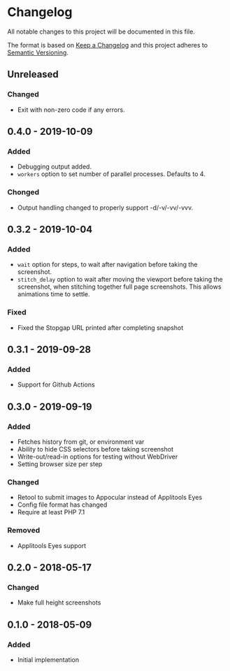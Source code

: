 # Changelog
All notable changes to this project will be documented in this file.

The format is based on [Keep a Changelog](http://keepachangelog.com/en/1.0.0/)
and this project adheres to [Semantic Versioning](http://semver.org/spec/v2.0.0.html).

## Unreleased
### Changed
- Exit with non-zero code if any errors.

## 0.4.0 - 2019-10-09
### Added
- Debugging output added.
- `workers` option to set number of parallel processes. Defaults to 4.

### Chonged
- Output handling changed to properly support -d/-v/-vv/-vvv.

## 0.3.2 - 2019-10-04
### Added
- `wait` option for steps, to wait after navigation before taking the
  screenshot.
- `stitch_delay` option to wait after moving the viewport before
  taking the screenshot, when stitching together full page
  screenshots. This allows animations time to settle.

### Fixed
- Fixed the Stopgap URL printed after completing snapshot

## 0.3.1 - 2019-09-28
### Added
- Support for Github Actions

## 0.3.0 - 2019-09-19
### Added
- Fetches history from git, or environment var
- Ability to hide CSS selectors before taking screenshot
- Write-out/read-in options for testing without WebDriver
- Setting browser size per step

### Changed
- Retool to submit images to Appocular instead of Applitools Eyes
- Config file format has changed
- Require at least PHP 7.1

### Removed
- Applitools Eyes support

## 0.2.0 - 2018-05-17
### Changed
- Make full height screenshots

## 0.1.0 - 2018-05-09
### Added
- Initial implementation
